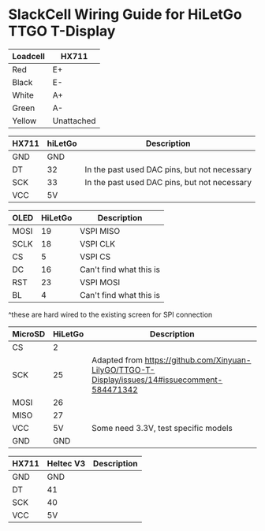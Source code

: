 # SlackCell Wiring Guide for HiLetGo TTGO T-Display

| Loadcell | HX711      |
| -------- | ---------- |
| Red      | E+         |
| Black    | E-         |
| White    | A+         |
| Green    | A-         |
| Yellow   | Unattached |

| HX711 | hiLetGo | Description                                  |
| ----- | ------- | -------------------------------------------- |
| GND   | GND     |                                              |
| DT    | 32      | In the past used DAC pins, but not necessary |
| SCK   | 33      | In the past used DAC pins, but not necessary |
| VCC   | 5V      |                                              |

| OLED | HiLetGo | Description             |
| ---- | ------- | ----------------------- |
| MOSI | 19      | VSPI MISO               |
| SCLK | 18      | VSPI CLK                |
| CS   | 5       | VSPI CS                 |
| DC   | 16      | Can't find what this is |
| RST  | 23      | VSPI MOSI               |
| BL   | 4       | Can't find what this is |
^these are hard wired to the existing screen for SPI connection

| MicroSD | HiLetGo | Description                                                                                    |
| ------- | ------- | ---------------------------------------------------------------------------------------------- |
| CS      | 2       |                                                                                                |
| SCK     | 25      | Adapted from https://github.com/Xinyuan-LilyGO/TTGO-T-Display/issues/14#issuecomment-584471342 |
| MOSI    | 26      |                                                                                                |
| MISO    | 27      |                                                                                                |
| VCC     | 5V      | Some need 3.3V, test specific models                                                           |
| GND     | GND     |                                                                                                |

| HX711 | Heltec V3 | Description                                  |
| ----- | --------- | -------------------------------------------- |
| GND   | GND       |                                              |
| DT    | 41        |                                              |
| SCK   | 40        |                                               |
| VCC   | 5V        |                                              |
